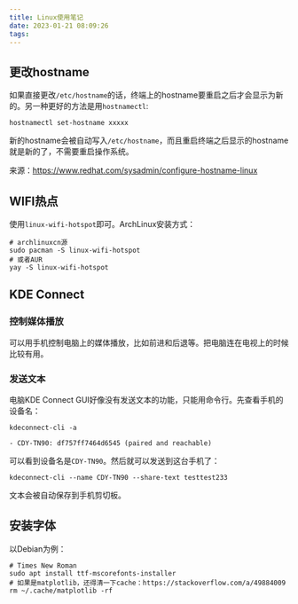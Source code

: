 ```yaml
---
title: Linux使用笔记
date: 2023-01-21 08:09:26
tags:
---
```


## 更改hostname

如果直接更改`/etc/hostname`的话，终端上的hostname要重启之后才会显示为新的。另一种更好的方法是用`hostnamectl`:

```shell
hostnamectl set-hostname xxxxx
```

新的hostname会被自动写入`/etc/hostname`，而且重启终端之后显示的hostname就是新的了，不需要重启操作系统。

来源：<https://www.redhat.com/sysadmin/configure-hostname-linux>

## WIFI热点

使用`linux-wifi-hotspot`即可。ArchLinux安装方式：

```shell
# archlinuxcn源
sudo pacman -S linux-wifi-hotspot
# 或者AUR
yay -S linux-wifi-hotspot
```

## KDE Connect

### 控制媒体播放

可以用手机控制电脑上的媒体播放，比如前进和后退等。把电脑连在电视上的时候比较有用。

### 发送文本

电脑KDE Connect GUI好像没有发送文本的功能，只能用命令行。先查看手机的设备名：

```shell
kdeconnect-cli -a
```

```text
- CDY-TN90: df757ff7464d6545 (paired and reachable)
```

可以看到设备名是`CDY-TN90`。然后就可以发送到这台手机了：

```shell
kdeconnect-cli --name CDY-TN90 --share-text testtest233
```

文本会被自动保存到手机剪切板。

## 安装字体

以Debian为例：

```shell
# Times New Roman
sudo apt install ttf-mscorefonts-installer
# 如果是matplotlib，还得清一下cache：https://stackoverflow.com/a/49884009
rm ~/.cache/matplotlib -rf
```
